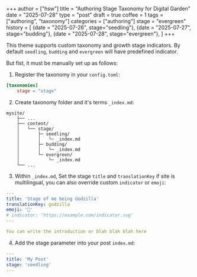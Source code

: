 +++
author = ["hsw"]
title = "Authoring Stage Taxonomy for Digital Garden"
date = "2025-07-28"
type = "post"
draft = true
coffee = 1
tags = ["authoring", "taxonomy"]
categories = ["authoring"]
stage = "evergreen"
history = [
  {date = "2025-07-26", stage="seedling"},
  {date = "2025-07-27", stage="budding"},
  {date = "2025-07-28", stage="evergreen"},
]
+++

This theme supports custom taxonomy and growth stage indicators.
By default `seedling`, `budding` and `evergreen` will have predefined indicator.
<!--more-->
But fist, it must be manually set up as follows:

1. Register the taxonomy in your `config.toml`:

```toml
[taxonomies]
    stage = "stage"
```

2. Create taxonomy folder and it's terms `_index.md`:

```
mysite/
    ├── ...
    ├── content/
    │   └── stage/
    │       ├─ seedling/
    │       │   └─ _index.md
    │       ├─ budding/
    │       │   └─ _index.md
    │       └─ evergreen/
    │           └─ _index.md
    └── ...
```

3. Within  `_index.md`, Set the stage `title` and `translationKey` if site is multilingual,
 you can also override custom `indicator` or `emoji`:

```yaml
---
title: 'Stage of me being Godzilla'
translationKey: godzilla
emoji: '🦖'
# indicator: 'https://example.com/indicator.svg'
---

You can write the introduction or blah blah blah here
```

4. Add the stage parameter into your post `index.md`:

```yaml
---
title: 'My Post'
stage: 'seedling'
---
```